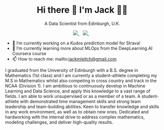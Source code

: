 

<h1 align='center'>
  Hi there 👋 I'm Jack 👨‍💻
</h1>

<p align='center'>
  A Data Scientist from Edinburgh, U.K. 
</p>



<p align='center'>
  
  <a href="https://www.linkedin.com/in/jackmleitch/">
    <img src="https://img.shields.io/badge/linkedin-%230077B5.svg?&style=for-the-badge&logo=linkedin&logoColor=white" />
  </a>&nbsp;&nbsp;
  <a href="https://jackmleitch.medium.com/">
    <img src="https://img.shields.io/badge/Medium-12100E?style=for-the-badge&logo=medium&logoColor=white" />        
  </a>&nbsp;&nbsp;
  
</p>

- 🔭 I’m currently working on a Kudos prediction model for Strava!
- 🌱 I’m currently learning more about MLOps from the DeepLearning.AI Coursera course
- 📫 How to reach me: mailto:jackmleitch@gmail.com

I graduated from the University of Edinburgh with a B.S. degree in Mathematics (1st class) and I am currently a student-athlete completing my M.S in Mathematics whilst also competing in cross country and track in the NCAA (Division 1). I am ambitious to continuously develop in Machine Learning and Data Science, and apply this knowledge to a vast range of fields. 
I am able to work unsupervised or as a member of a team. A student-athlete with demonstrated time management skills and strong team leadership and team-building abilities. Keen to transfer knowledge and skills in any work environment, as well as to obtain new ones. Dedicated and hardworking with the internal drive to address complex mathematics, modeling challenges, and deliver high-quality results.
